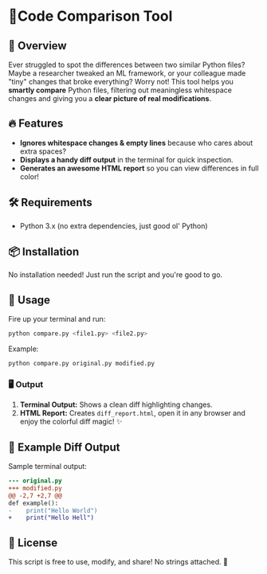 # 🐍Code Comparison Tool

## 🚀 Overview
Ever struggled to spot the differences between two similar Python files? Maybe a researcher tweaked an ML framework, or your colleague made "tiny" changes that broke everything? Worry not! This tool helps you **smartly compare** Python files, filtering out meaningless whitespace changes and giving you a **clear picture of real modifications**.

## 🔥 Features
- **Ignores whitespace changes & empty lines** because who cares about extra spaces?
- **Displays a handy diff output** in the terminal for quick inspection.
- **Generates an awesome HTML report** so you can view differences in full color!

## 🛠 Requirements
- Python 3.x (no extra dependencies, just good ol' Python)

## 📦 Installation
No installation needed! Just run the script and you're good to go.

## 🚀 Usage
Fire up your terminal and run:
```sh
python compare.py <file1.py> <file2.py>
```
Example:
```sh
python compare.py original.py modified.py
```

### 🖥 Output
1. **Terminal Output:** Shows a clean diff highlighting changes.
2. **HTML Report:** Creates `diff_report.html`, open it in any browser and enjoy the colorful diff magic! ✨

## 📜 Example Diff Output
Sample terminal output:
```diff
--- original.py
+++ modified.py
@@ -2,7 +2,7 @@
def example():
-    print("Hello World")
+    print("Hello Hell")
```

## 📜 License
This script is free to use, modify, and share! No strings attached. 🎉

